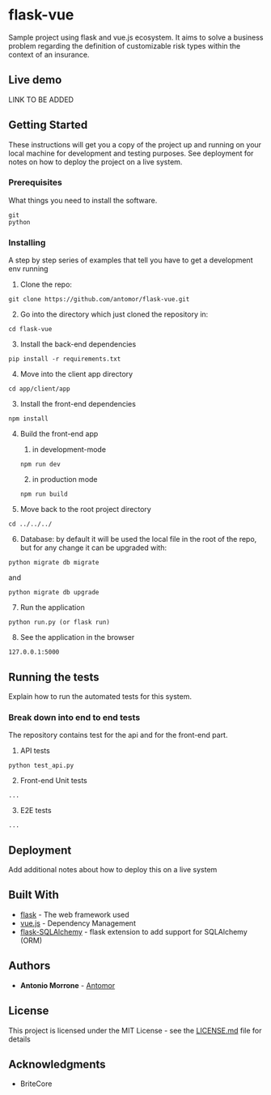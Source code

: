 # flask-vue
Sample project using flask and vue.js ecosystem.
It aims to solve a business problem regarding the definition of customizable risk types within the context of an insurance.

## Live demo
LINK TO BE ADDED

## Getting Started

These instructions will get you a copy of the project up and running on your local machine for development and testing purposes. See deployment for notes on how to deploy the project on a live system.

### Prerequisites

What things you need to install the software.

```
git
python
```

### Installing

A step by step series of examples that tell you have to get a development env running

1. Clone the repo:
```
git clone https://github.com/antomor/flask-vue.git
```

2. Go into the directory which just cloned the repository in:

```
cd flask-vue
```

3. Install the back-end dependencies
```
pip install -r requirements.txt
```

4. Move into the client app directory
```
cd app/client/app
```

3. Install the front-end dependencies
```
npm install
```

4. Build the front-end app
    1. in development-mode 
    ```
    npm run dev 
    ```
    2. in production mode
    ```
    npm run build 
    ```

5. Move back to the root project directory
```
cd ../../../
```

6. Database: by default it will be used the local file in the root of the repo, but for any change it can be upgraded with:

```
python migrate db migrate 
```
and 
```
python migrate db upgrade
```

7. Run the application
```
python run.py (or flask run)
```

8. See the application in the browser
```
127.0.0.1:5000
```

## Running the tests

Explain how to run the automated tests for this system.

### Break down into end to end tests

The repository contains test for the api and for the front-end part.

1. API tests
```
python test_api.py
```
2. Front-end Unit tests
```
...
```
3. E2E tests
```
...
```

## Deployment

Add additional notes about how to deploy this on a live system

## Built With

* [flask](http://flask.pocoo.org/) - The web framework used
* [vue.js](https://vuejs.org/) - Dependency Management
* [flask-SQLAlchemy](http://flask-sqlalchemy.pocoo.org/2.3/) - flask extension to add support for SQLAlchemy (ORM)

## Authors

* **Antonio Morrone** - [Antomor](https://github.com/antomor)

## License

This project is licensed under the MIT License - see the [LICENSE.md](LICENSE.md) file for details

## Acknowledgments

* BriteCore
